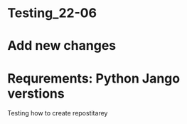 # Testing_22-06
# Add new changes
# Requrements: Python Jango verstions 
Testing how to create repostitarey
